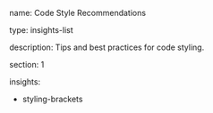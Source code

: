 name: Code Style Recommendations

type: insights-list

description: Tips and best practices for code styling. 

section: 1

insights:
  - styling-brackets
 
